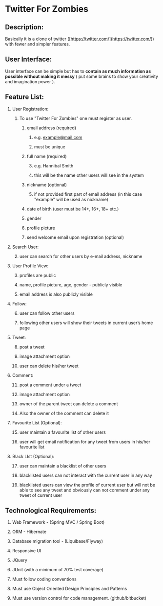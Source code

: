 # Twitter For Zombies

## Description:

Basically it is a clone of twitter ([https://twitter.com/](https://twitter.com/)) with fewer and simpler features.

## User Interface:

User interface can be simple but has to **contain as much information as possible without making it messy** ( put some brains to show your creativity and imagination power ).

## Feature List:

1. User Registration:

    1. To use "Twitter For Zombies" one must register as user.

        1. email address (required)

            1. e.g. example@mail.com

            2. must be unique

        2. full name (required)

            3. e.g. Hannibal Smith

            4. this will be the name other users will see in the system

        3. nickname (optional)

            5. if not provided first part of email address (in this case "example" will be used as nickname)

        4. date of birth (user must be 14+, 16+, 18+ etc.)

        5. gender

        6. profile picture

        7. send welcome email upon registration (optional)

2. Search User:

    2. user can search for other users by e-mail address, nickname

3. User Profile View:

    3. profiles are public

    4. name, profile picture, age, gender - publicly visible

    5. email address is also publicly visible

4. Follow:

    6. user can follow other users

    7. following other users will show their tweets in current user’s home page

5. Tweet:

    8. post a tweet

    9. image attachment option

    10. user can delete his/her tweet

6. Comment:

    11. post a comment under a tweet

    12. image attachment option

    13. owner of the parent tweet can delete a comment

    14. Also the owner of the comment can delete it

7. Favourite List (Optional):

    15. user maintain a favourite list of other users

    16. user will get email notification for any tweet from users in his/her favourite list

8. Black LIst (Optional):

    17. user can maintain a blacklist of other users

    18. blacklisted users can not interact with the current user in any way

    19. blacklisted users can view the profile of current user but will not be able to see any tweet and obviously can not comment under any tweet of current user

## Technological Requirements:

1. Web Framework - (Spring MVC / Spring Boot)

2. ORM - Hibernate

3. Database migration tool - (Liquibase/Flyway)

4. Responsive UI

5. JQuery

6. JUnit (with a minimum of 70% test coverage)

7. Must follow coding conventions

8. Must use Object Oriented Design Principles and Patterns

9. Must use version control for code management. (github/bitbucket)


